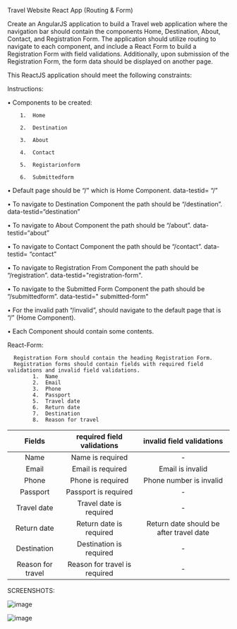Travel Website React App (Routing & Form)
      
   Create an AngularJS application to build a Travel web application where the navigation bar should contain the components Home, Destination, About, Contact, and Registration Form. The application should utilize routing to navigate to each component, and include a React Form to build a Registration Form with field validations. Additionally, upon submission of the Registration Form, the form data should be displayed on another page. 
      
This ReactJS application should meet the following constraints:

Instructions:

•	Components to be created:

        1.	Home 
        
        2.	Destination
        
        3.	About
        
        4.	Contact 

        5.	Registarionform

        6.	Submittedform
        
•	Default page should be “/” which is Home Component. data-testid= “/”

•	To navigate to Destination Component the path should be “/destination”. data-testid=“destination”

•	To navigate to About Component the path should be “/about”. data-testid=“about”

•	To navigate to Contact Component the path should be “/contact”. data-testid= “contact”

•	To navigate to Registration From Component the path should be “/registration”.   data-testid="registration-form".

•	To navigate to the Submitted Form Component the path should be “/submittedform”. data-testid=" submitted-form"

•	For the invalid path “/invalid”, should navigate to the default page that is “/”  (Home Component).

•	Each Component should contain some contents.

React-Form:

      Registration Form should contain the heading Registration Form.
      Registration forms should contain fields with required field validations and invalid field validations.
            1.	Name  
            2.	Email
            3.	Phone
            4.	Passport
            5.	Travel date
            6.	Return date
            7.	Destination
            8.	Reason for travel
            
            
| **Fields** | required field validations | invalid field validations |
| :-----:| :------------------------: | :-----------------------: |
| Name | Name is required | - |
| Email | Email is required | Email is invalid |
| Phone | Phone is required | Phone number is invalid |
| Passport | Passport is required | - |
| Travel date | Travel date is required | - |
| Return date | Return date is required | Return date should be after travel date |
| Destination | Destination is required |	- |
| Reason for travel | Reason for travel is required | - |
            
  
  SCREENSHOTS:

![image](https://user-images.githubusercontent.com/116249137/225389560-56af00f9-3d94-4e93-84d5-d7e86121c27b.png)

![image](https://user-images.githubusercontent.com/116249137/225389630-8a30747e-4ec3-4619-a51a-1f4c3c81e050.png)

